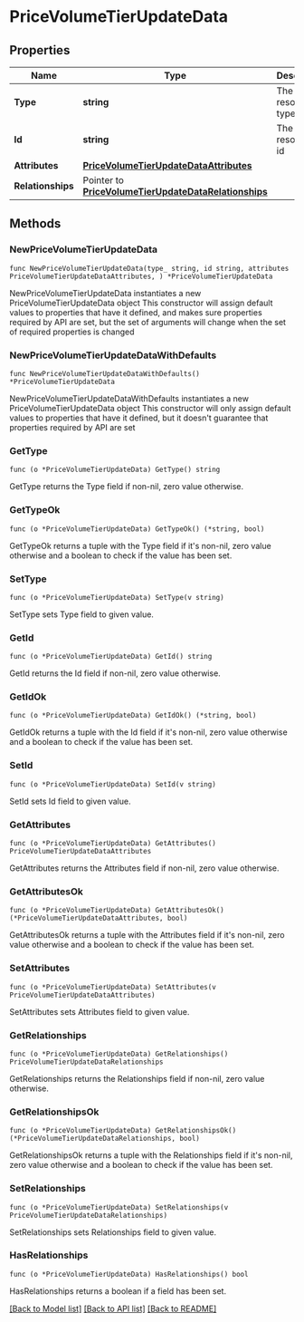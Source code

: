 # PriceVolumeTierUpdateData

## Properties

Name | Type | Description | Notes
------------ | ------------- | ------------- | -------------
**Type** | **string** | The resource&#39;s type | 
**Id** | **string** | The resource&#39;s id | 
**Attributes** | [**PriceVolumeTierUpdateDataAttributes**](PriceVolumeTierUpdateDataAttributes.md) |  | 
**Relationships** | Pointer to [**PriceVolumeTierUpdateDataRelationships**](PriceVolumeTierUpdateDataRelationships.md) |  | [optional] 

## Methods

### NewPriceVolumeTierUpdateData

`func NewPriceVolumeTierUpdateData(type_ string, id string, attributes PriceVolumeTierUpdateDataAttributes, ) *PriceVolumeTierUpdateData`

NewPriceVolumeTierUpdateData instantiates a new PriceVolumeTierUpdateData object
This constructor will assign default values to properties that have it defined,
and makes sure properties required by API are set, but the set of arguments
will change when the set of required properties is changed

### NewPriceVolumeTierUpdateDataWithDefaults

`func NewPriceVolumeTierUpdateDataWithDefaults() *PriceVolumeTierUpdateData`

NewPriceVolumeTierUpdateDataWithDefaults instantiates a new PriceVolumeTierUpdateData object
This constructor will only assign default values to properties that have it defined,
but it doesn't guarantee that properties required by API are set

### GetType

`func (o *PriceVolumeTierUpdateData) GetType() string`

GetType returns the Type field if non-nil, zero value otherwise.

### GetTypeOk

`func (o *PriceVolumeTierUpdateData) GetTypeOk() (*string, bool)`

GetTypeOk returns a tuple with the Type field if it's non-nil, zero value otherwise
and a boolean to check if the value has been set.

### SetType

`func (o *PriceVolumeTierUpdateData) SetType(v string)`

SetType sets Type field to given value.


### GetId

`func (o *PriceVolumeTierUpdateData) GetId() string`

GetId returns the Id field if non-nil, zero value otherwise.

### GetIdOk

`func (o *PriceVolumeTierUpdateData) GetIdOk() (*string, bool)`

GetIdOk returns a tuple with the Id field if it's non-nil, zero value otherwise
and a boolean to check if the value has been set.

### SetId

`func (o *PriceVolumeTierUpdateData) SetId(v string)`

SetId sets Id field to given value.


### GetAttributes

`func (o *PriceVolumeTierUpdateData) GetAttributes() PriceVolumeTierUpdateDataAttributes`

GetAttributes returns the Attributes field if non-nil, zero value otherwise.

### GetAttributesOk

`func (o *PriceVolumeTierUpdateData) GetAttributesOk() (*PriceVolumeTierUpdateDataAttributes, bool)`

GetAttributesOk returns a tuple with the Attributes field if it's non-nil, zero value otherwise
and a boolean to check if the value has been set.

### SetAttributes

`func (o *PriceVolumeTierUpdateData) SetAttributes(v PriceVolumeTierUpdateDataAttributes)`

SetAttributes sets Attributes field to given value.


### GetRelationships

`func (o *PriceVolumeTierUpdateData) GetRelationships() PriceVolumeTierUpdateDataRelationships`

GetRelationships returns the Relationships field if non-nil, zero value otherwise.

### GetRelationshipsOk

`func (o *PriceVolumeTierUpdateData) GetRelationshipsOk() (*PriceVolumeTierUpdateDataRelationships, bool)`

GetRelationshipsOk returns a tuple with the Relationships field if it's non-nil, zero value otherwise
and a boolean to check if the value has been set.

### SetRelationships

`func (o *PriceVolumeTierUpdateData) SetRelationships(v PriceVolumeTierUpdateDataRelationships)`

SetRelationships sets Relationships field to given value.

### HasRelationships

`func (o *PriceVolumeTierUpdateData) HasRelationships() bool`

HasRelationships returns a boolean if a field has been set.


[[Back to Model list]](../README.md#documentation-for-models) [[Back to API list]](../README.md#documentation-for-api-endpoints) [[Back to README]](../README.md)


